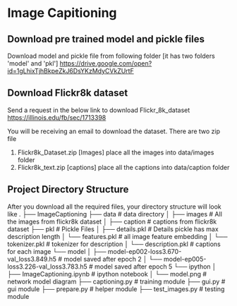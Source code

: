 # Image Capitioning

## Download pre trained model and pickle files
Download model and pickle file from following folder [it has two folders 'model' and 'pkl']
https://drive.google.com/open?id=1gLhixTjhBkpeZkJ6DsYKzMdyCVkZUrtF

## Download Flickr8k dataset
Send a request in the below link to download Flickr_8k_dataset
https://illinois.edu/fb/sec/1713398

You will be receiving an email to download the dataset. There are two zip file
1. Flickr8k_Dataset.zip [Images] place all the images into data/images folder
2. Flickr8k_text.zip [captions] place all the captions into data/caption folder

## Project Directory Structure
After you download all the required files, your directory structure will look like
.
├── ImageCaptioning
    ├── data                    # data directory
    │   ├── images              # All the images from flickr8k dataset
    │   ├── caption             # captions from flickr8k dataset
    ├── pkl                     # Pickle Files
    │   ├── details.pkl            # Details pickle has max description length
    │   └── features.pkl           # all image feature embedding
    │   └── tokenizer.pkl          # tokenizer for description
    │   └── description.pkl        # captions for each image
    └── model
    │   ├── model-ep002-loss3.670-val_loss3.849.h5            # model saved after epoch 2
    │   └── model-ep005-loss3.226-val_loss3.783.h5            # model saved after epoch 5
    └── ipython
    │   ├── ImageCaptioning.ipynb           # ipython notebook
    │   └── model.png                       # network model diagram
    ├── captioning.py           # training module
    ├── gui.py                  # gui module
    ├── prepare.py              # helper module
    ├── test_images.py          # testing module
    

